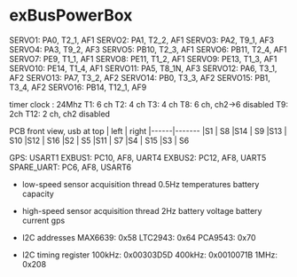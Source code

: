 # exBusPowerBox

SERVO1: PA0, T2_1, AF1
SERVO2: PA1, T2_2, AF1
SERVO3: PA2, T9_1, AF3
SERVO4: PA3, T9_2, AF3
SERVO5: PB10, T2_3, AF1
SERVO6: PB11, T2_4, AF1
SERVO7: PE9, T1_1, AF1
SERVO8: PE11, T1_2, AF1
SERVO9: PE13, T1_3, AF1
SERVO10: PE14, T1_4, AF1
SERVO11: PA5, T8_1N, AF3
SERVO12: PA6, T3_1, AF2
SERVO13: PA7, T3_2, AF2
SERVO14: PB0, T3_3, AF2
SERVO15: PB1, T3_4, AF2
SERVO16: PB14, T12_1, AF9

timer clock : 24Mhz
T1: 6 ch
T2: 4 ch
T3: 4 ch
T8: 6 ch, ch2->6 disabled
T9: 2ch
T12: 2 ch, ch2 disabled

PCB front view, usb at top
| left | right
|------|-------
|S1    |  S8
|S14 | S9
|S13 | S10
|S12 | S16
|S2 | S5
|S11 | S7
|S4 | S15
|S3 | S6

GPS: USART1
EXBUS1: PC10, AF8, UART4
EXBUS2: PC12, AF8, UART5
SPARE_UART: PC6, AF8, USART6

* low-speed sensor acquisition thread
0.5Hz
temperatures
battery capacity

* high-speed sensor acquisition thread
2Hz
battery voltage
battery current
gps

* I2C addresses
MAX6639: 0x58
LTC2943: 0x64
PCA9543: 0x70

* I2C timing register
100kHz: 0x00303D5D
400kHz: 0x0010071B
1MHz:  0x208